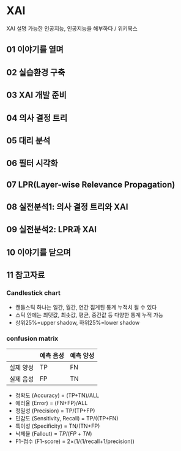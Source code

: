 # XAI
XAI 설명 가능한 인공지능, 인공지능을 해부하다 / 위키북스

## 01 이야기를 열며
## 02 실습환경 구축
## 03 XAI 개발 준비
## 04 의사 결정 트리
## 05 대리 분석
## 06 필터 시각화
## 07 LPR(Layer-wise Relevance Propagation)
## 08 실전분석1: 의사 결정 트리와 XAI
## 09 실전분석2: LPR과 XAI
## 10 이야기를 닫으며
## 11 참고자료
### Candlestick chart
- 캔들스틱 하나는 일간, 월간, 연간 집계된 통계 누적치 될 수 있다
- 스틱 안에는 최댓값, 최솟값, 평균, 중간값 등 다양한 통계 누적 가능
- 상위25%=upper shadow, 하위25%=lower shadow
### confusion matrix
|        |예측 음성|예측 양성|
|--------|--------|---------|
|실제 양성|   TP   |   FN   |
|실제 음성|   FP   |   TN   |
- 정확도 (Accuracy) = (TP+TN)/ALL
- 에러율 (Error) = (FN+FP)/ALL
- 정밀성 (Precision) = TP/(TP+FP)
- 민감도 (Sensitivity, Recall) = TP/((TP+FN)
- 특이성 (Specificity) = TN/(TN+FP)
- 낙제율 (Fallout) = $TP/(FP+TN)$
- F1-점수 (F1-score) = 2×(1/(1/recall+1/precision))

